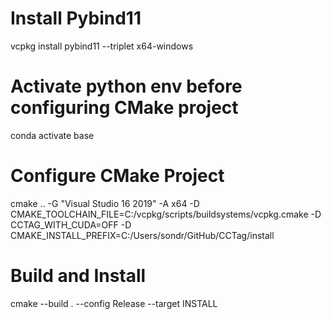 # Install Pybind11
vcpkg install pybind11 --triplet x64-windows

# Activate python env before configuring CMake project
conda activate base

# Configure CMake Project
cmake .. -G "Visual Studio 16 2019" -A x64 -D CMAKE_TOOLCHAIN_FILE=C:/vcpkg/scripts/buildsystems/vcpkg.cmake -D CCTAG_WITH_CUDA=OFF -D CMAKE_INSTALL_PREFIX=C:/Users/sondr/GitHub/CCTag/install

# Build and Install
cmake --build . --config Release --target INSTALL